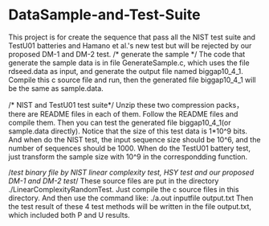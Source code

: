 # DataSample-and-Test-Suite
This project is for create the sequence that pass all the NIST test suite and TestU01 batteries and Hamano et al.'s new test 
but will be rejected by our proposed DM-1 and DM-2 test.
/* generate the sample */
The code that generate the sample data is in file GenerateSample.c, which uses the file rdseed.data as input, and generate the 
output file named biggap10_4_1. Compile this c source file and run, then the generated file biggap10_4_1 will be the same as 
sample.data.

/* NIST and TestU01 test suite*/
Unzip these two compression packs， there are README files in each of them. Follow the README files and compile them.
Then you can test the generated file biggap10_4_1(or sample.data directly). Notice that the size of this test data is
1*10^9 bits. And when do the NIST test, the input sequence size should be 10^6, and the number of sequences should be 
1000. When do the TestU01 battery test, just transform the sample size with 10^9 in the correspondding function.

/*test binary file by NIST linear complexity test, HSY test and our proposed DM-1 and DM-2 test*/
These source files are put in the directory ./LinearComplexityRandomTest. Just compile the c source files in this directory.
And then use the command like:
                ./a.out inputfile output.txt
Then the test result of these 4 test methods will be written in the file output.txt, which included both P and U results.
